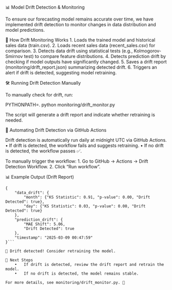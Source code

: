 📊 Model Drift Detection & Monitoring

To ensure our forecasting model remains accurate over time, we have implemented drift detection to monitor changes in data distribution and model predictions.

🚀 How Drift Monitoring Works
	1.	Loads the trained model and historical sales data (train.csv).
	2.	Loads recent sales data (recent_sales.csv) for comparison.
	3.	Detects data drift using statistical tests (e.g., Kolmogorov-Smirnov test) to compare feature distributions.
	4.	Detects prediction drift by checking if model outputs have significantly changed.
	5.	Saves a drift report (monitoring/drift_report.json) summarizing detected drift.
	6.	Triggers an alert if drift is detected, suggesting model retraining.

🛠 Running Drift Detection Manually

To manually check for drift, run:

PYTHONPATH=. python monitoring/drift_monitor.py

The script will generate a drift report and indicate whether retraining is needed.

🔄 Automating Drift Detection via GitHub Actions

Drift detection is automatically run daily at midnight UTC via GitHub Actions.
	•	If drift is detected, the workflow fails and suggests retraining.
	•	If no drift is detected, the workflow passes ✅.

To manually trigger the workflow:
	1.	Go to GitHub → Actions → Drift Detection Workflow.
	2.	Click “Run workflow”.

📊 Example Output (Drift Report)
```
{
    "data_drift": {
        "month": {"KS Statistic": 0.91, "p-value": 0.00, "Drift Detected": true},
        "day": {"KS Statistic": 0.03, "p-value": 0.00, "Drift Detected": true}
    },
    "prediction_drift": {
        "MAE Shift": 5.06,
        "Drift Detected": true
    },
    "timestamp": "2025-03-09 00:47:59"
}```

🚨 Drift detected! Consider retraining the model.

🔔 Next Steps
	•	If drift is detected, review the drift report and retrain the model.
	•	If no drift is detected, the model remains stable.

For more details, see monitoring/drift_monitor.py. 🚀